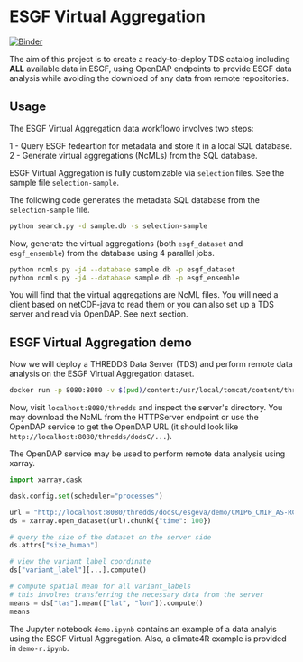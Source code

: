 # ESGF Virtual Aggregation

[![Binder](https://mybinder.org/badge_logo.svg)](https://mybinder.org/v2/gh/zequihg50/eva/HEAD?labpath=demo.ipynb)

The aim of this project is to create a ready-to-deploy TDS catalog including **ALL** available data in ESGF, using
OpenDAP endpoints to provide ESGF data analysis while avoiding the download of any data from remote repositories.

## Usage

The ESGF Virtual Aggregation data workflowo involves two steps:

1 - Query ESGF fedeartion for metadata and store it in a local SQL database.
2 - Generate virtual aggregations (NcMLs) from the SQL database.

ESGF Virtual Aggregation is fully customizable via `selection` files. See the sample file `selection-sample`.

The following code generates the metadata SQL database from the `selection-sample` file.

```bash
python search.py -d sample.db -s selection-sample
```

Now, generate the virtual aggregations (both `esgf_dataset` and `esgf_ensemble`) from the database using 4 parallel jobs.

```bash
python ncmls.py -j4 --database sample.db -p esgf_dataset
python ncmls.py -j4 --database sample.db -p esgf_ensemble
```

You will find that the virtual aggregations are NcML files. You will need a client based on netCDF-java to read them
or you can also set up a TDS server and read via OpenDAP. See next section.

## ESGF Virtual Aggregation demo

Now we will deploy a THREDDS Data Server (TDS) and perform remote data analysis on the ESGF Virtual Aggregation
dataset.

```bash
docker run -p 8080:8080 -v $(pwd)/content:/usr/local/tomcat/content/thredds unidata/thredds-docker:5.0-beta7
```

Now, visit `localhost:8080/thredds` and inspect the server's directory. You may download the NcML from the HTTPServer
endpoint or use the OpenDAP service to get the OpenDAP URL (it should look like `http://localhost:8080/thredds/dodsC/...`).

The OpenDAP service may be used to perform remote data analysis using xarray.

```python
import xarray,dask

dask.config.set(scheduler="processes")

url = "http://localhost:8080/thredds/dodsC/esgeva/demo/CMIP6_CMIP_AS-RCEC_TaiESM1_historical_day_tas_gn_v20200626_esgf.ceda.ac.uk.ncml"
ds = xarray.open_dataset(url).chunk({"time": 100})

# query the size of the dataset on the server side
ds.attrs["size_human"]

# view the variant_label coordinate
ds["variant_label"][...].compute()

# compute spatial mean for all variant_labels
# this involves transferring the necessary data from the server
means = ds["tas"].mean(["lat", "lon"]).compute()
means
```

The Jupyter notebook `demo.ipynb` contains an example of a data analyis using the ESGF Virtual Aggregation. Also, a
climate4R example is provided in `demo-r.ipynb`.